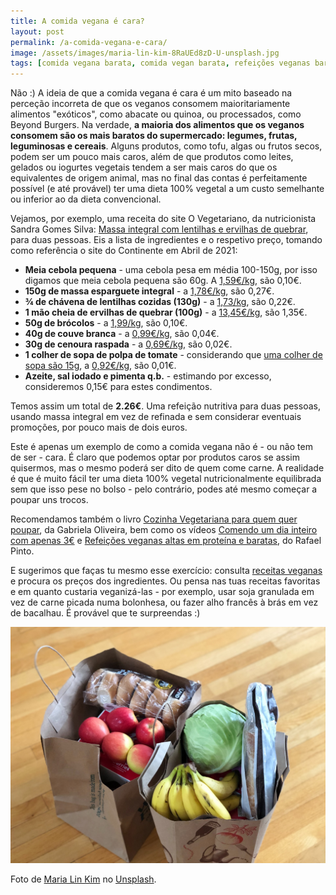 ```yaml
---
title: A comida vegana é cara?
layout: post
permalink: /a-comida-vegana-e-cara/
image: /assets/images/maria-lin-kim-8RaUEd8zD-U-unsplash.jpg
tags: [comida vegana barata, comida vegan barata, refeições veganas baratas, refeições vegan baratas]
---
```


Não :) A ideia de que a comida vegana é cara é um mito baseado na perceção incorreta de que os veganos consomem maioritariamente alimentos "exóticos", como abacate ou quinoa, ou processados, como Beyond Burgers. Na verdade, **a maioria dos alimentos que os veganos consomem são os mais baratos do supermercado: legumes, frutas, leguminosas e cereais**. Alguns produtos, como tofu, algas ou frutos secos, podem ser um pouco mais caros, além de que produtos como leites, gelados ou iogurtes vegetais tendem a ser mais caros do que os equivalentes de origem animal, mas no final das contas é perfeitamente possível (e até provável) ter uma dieta 100% vegetal a um custo semelhante ou inferior ao da dieta convencional.

Vejamos, por exemplo, uma receita do site O Vegetariano, da nutricionista Sandra Gomes Silva: [Massa integral com lentilhas e ervilhas de quebrar](http://ovegetariano.pt/massa-integral-com-lentilhas-e-ervilhas-de-quebrar), para duas pessoas. Eis a lista de ingredientes e o respetivo preço, tomando como referência o site do Continente em Abril de 2021:

* **Meia cebola pequena** - uma cebola pesa em média 100-150g, por isso digamos que meia cebola pequena são 60g. A [1,59€/kg](https://www.continente.pt/stores/continente/pt-pt/public/Pages/ProductDetail.aspx?ProductId=5063153), são 0,10€.
* **150g de massa esparguete integral** - a [1,78€/kg](https://www.continente.pt/stores/continente/pt-pt/public/Pages/ProductDetail.aspx?ProductId=5879150), são 0,27€.
* **¾ de chávena de lentilhas cozidas (130g)** - a [1,73/kg](https://www.continente.pt/stores/continente/pt-pt/public/Pages/ProductDetail.aspx?ProductId=6818176), são 0,22€.
* **1 mão cheia de ervilhas de quebrar (100g)** - a [13,45€/kg](https://www.continente.pt/stores/continente/pt-pt/public/Pages/ProductDetail.aspx?ProductId=5818924), são 1,35€.
* **50g de brócolos** - a [1,99/kg](https://www.continente.pt/stores/continente/pt-pt/public/Pages/ProductDetail.aspx?ProductId=2076764), são 0,10€.
* **40g de couve branca** - a [0,99€/kg](https://www.continente.pt/stores/continente/pt-pt/public/Pages/ProductDetail.aspx?ProductId=2076762), são 0,04€.
* **30g de cenoura raspada** - a [0,69€/kg](https://www.continente.pt/stores/continente/pt-pt/public/Pages/ProductDetail.aspx?ProductId=5063155), são 0,02€.
* **1 colher de sopa de polpa de tomate** - considerando que [uma colher de sopa são 15g](https://conversor-de-medidas.com/culinaria-vm/--1--colher-de-sopa--de--molho-de-tomate--em--grama), a [0,92€/kg](https://www.continente.pt/stores/continente/pt-pt/public/Pages/ProductDetail.aspx?ProductId=4898365), são 0,01€.
* **Azeite, sal iodado e pimenta q.b.** - estimando por excesso, consideremos 0,15€ para estes condimentos.

Temos assim um total de **2.26€**. Uma refeição nutritiva para duas pessoas, usando massa integral em vez de refinada e sem considerar eventuais promoções, por pouco mais de dois euros.

Este é apenas um exemplo de como a comida vegana não é - ou não tem de ser - cara. É claro que podemos optar por produtos caros se assim quisermos, mas o mesmo poderá ser dito de quem come carne. A realidade é que é muito fácil ter uma dieta 100% vegetal nutricionalmente equilibrada sem que isso pese no bolso - pelo contrário, podes até mesmo começar a poupar uns trocos.

Recomendamos também o livro [Cozinha Vegetariana para quem quer poupar](https://www.arteplural.pt/produtos/ficha/cozinha-vegetariana-para-quem-quer-poupar/15705794), da Gabriela Oliveira, bem como os vídeos [Comendo um dia inteiro com apenas 3€](https://www.youtube.com/watch?v=V2y-Yx8KMlw) e [Refeições veganas altas em proteína e baratas](https://www.youtube.com/watch?v=ogk0r-NY-90), do Rafael Pinto.

E sugerimos que faças tu mesmo esse exercício: consulta [receitas veganas](/onde-posso-encontrar-receitas-veganas/) e procura os preços dos ingredientes. Ou pensa nas tuas receitas favoritas e em quanto custaria veganizá-las - por exemplo, usar soja granulada em vez de carne picada numa bolonhesa, ou fazer alho francês à brás em vez de bacalhau. É provável que te surpreendas :)

![[Foto de sacos de compras]](/assets/images/maria-lin-kim-8RaUEd8zD-U-unsplash.jpg "Sacos de compras")

<div class="img-caption">Foto de <a href="https://unsplash.com/@mrsmaria?utm_source=unsplash&utm_medium=referral&utm_content=creditCopyText">Maria Lin Kim</a> no <a href="https://unsplash.com">Unsplash</a>.</div>




